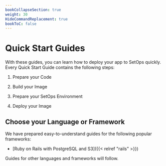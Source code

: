 ```yaml
---
bookCollapseSection: true
weight: 30
HideCommandReplacement: true
bookToC: false
---
```


# Quick Start Guides

With these guides, you can learn how to deploy your app to SetOps quickly. Every Quick Start Guide contains the following steps:

1. Prepare your Code

1. Build your Image

1. Prepare your SetOps Environment

1. Deploy your Image


## Choose your Language or Framework
We have prepared easy-to-understand guides for the following popular frameworks:

- [Ruby on Rails with PostgreSQL and S3]({{< relref "rails" >}})

Guides for other languages and frameworks will follow.
